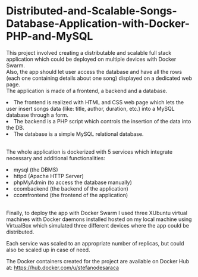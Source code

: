 # Distributed-and-Scalable-Songs-Database-Application-with-Docker-PHP-and-MySQL

This project involved creating a distributable and scalable full stack application which could be deployed on multiple devices with Docker Swarm.<br>
Also, the app should let user access the database and have all the rows (each one containing details about one song) displayed on a dedicated web page.<br>
The application is made of a frontend, a backend and a database.<br>

<li>The frontend is realized with HTML and CSS web page which lets the user insert songs data (like: title, author, duration, etc.) into a MySQL database through a form.</li>
<li>The backend is a PHP script which controls the insertion of the data into the DB.</li>
<li>The database is a simple MySQL relational database.</li>

<br>

The whole application is dockerized with 5 services which integrate necessary and additional functionalities:
<li>mysql (the DBMS)</li>
<li>httpd (Apache HTTP Server)</li>
<li>phpMyAdmin (to access the database manually)</li>
<li>ccombackend (the backend of the application)</li>
<li>ccomfrontend (the frontend of the application)</li>

<br>

Finally, to deploy the app with Docker Swarm I used three XUbuntu virtual machines with Docker daemons installed hosted on my local machine using VirtualBox which simulated three different devices where the app could be distributed.<br>

Each service was scaled to an appropriate number of replicas, but could also be scaled up in case of need.<br>

The Docker containers created for the project are available on Docker Hub at: https://hub.docker.com/u/stefanodesaraca
